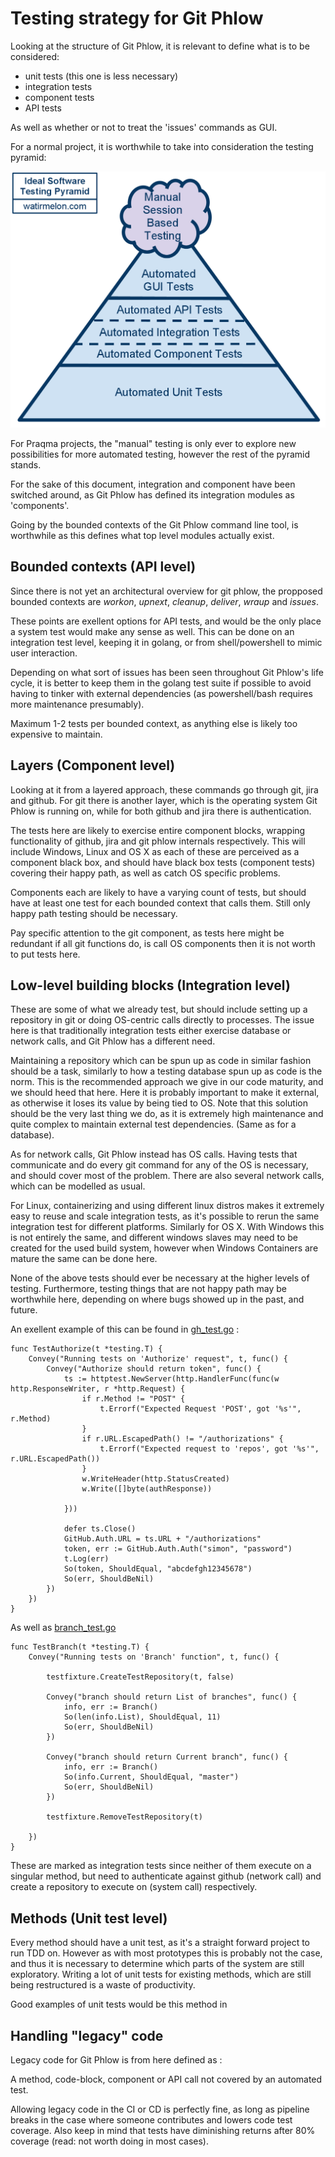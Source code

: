 # Testing strategy for Git Phlow
Looking at the structure of Git Phlow, it is relevant to define what is to be considered:
- unit tests (this one is less necessary)
- integration tests
- component tests 
- API tests

As well as whether or not to treat the 'issues' commands as GUI. 

For a normal project, it is worthwhile to take into consideration the testing pyramid: 

![test pyramid](./testpyramid.png "Testing pyramid")

For Praqma projects, the "manual" testing is only ever to explore new possibilities for more automated testing, however the rest of the pyramid stands. 

For the sake of this document, integration and component have been switched around, as Git Phlow has defined its integration modules as 'components'. 

Going by the bounded contexts of the Git Phlow command line tool, is worthwhile as this defines what top level modules actually exist. 

## Bounded contexts (API level)
Since there is not yet an architectural overview for git phlow, the propposed bounded contexts are *workon*, *upnext*, *cleanup*, *deliver*, *wraup* and *issues*. 

These points are exellent options for API tests, and would be the only place a system test would make any sense as well. This can be done on an integration test level, keeping it in golang, or from shell/powershell to mimic user interaction. 

Depending on what sort of issues has been seen throughout Git Phlow's life cycle, it is better to keep them in the golang test suite if possible to avoid having to tinker with external dependencies (as powershell/bash requires more maintenance presumably).

Maximum 1-2 tests per bounded context, as anything else is likely too expensive to maintain. 

## Layers (Component level)
Looking at it from a layered approach, these commands go through git, jira and github. For git there is another layer, which is the operating system Git Phlow is running on, while for both github and jira there is authentication. 

The tests here are likely to exercise entire component blocks, wrapping functionality of github, jira and git phlow internals respectively. This will include Windows, Linux and OS X as each of these are perceived as a component black box, and should have black box tests (component tests) covering their happy path, as well as catch OS specific problems. 

Components each are likely to have a varying count of tests, but should have at least one test for each bounded context that calls them. Still only happy path testing should be necessary. 

Pay specific attention to the git component, as tests here might be redundant if all git functions do, is call OS components then it is not worth to put tests here. 

## Low-level building blocks (Integration level)
These are some of what we already test, but should include setting up a repository in git or doing OS-centric calls directly to processes. 
The issue here is that traditionally integration tests either exercise database or network calls, and Git Phlow has a different need. 

Maintaining a repository which can be spun up as code in similar fashion should be a task, similarly to how a testing database spun up as code is the norm. This is the recommended approach we give in our code maturity, and we should heed that here. Here it is probably important to make it external, as otherwise it loses its value by being tied to OS. Note that this solution should be the very last thing we do, as it is extremely high maintenance and quite complex to maintain external test dependencies. (Same as for a database). 

As for network calls, Git Phlow instead has OS calls. Having tests that communicate and do every git command for any of the OS is necessary, and should cover most of the problem. There are also several network calls, which can be modelled as usual. 

For Linux, containerizing and using different linux distros makes it extremely easy to reuse and scale integration tests, as it's possible to rerun the same integration test for different platforms. 
Similarly for OS X. With Windows this is not entirely the same, and different windows slaves may need to be created for the used build system, however when Windows Containers are mature the same can be done here. 

None of the above tests should ever be necessary at the higher levels of testing. Furthermore, testing things that are not happy path may be worthwhile here, depending on where bugs showed up in the past, and future. 

An exellent example of this can be found in [gh_test.go](https://github.com/Praqma/git-phlow/blob/master/plugins/gh_test.go) : 
```
func TestAuthorize(t *testing.T) {
	Convey("Running tests on 'Authorize' request", t, func() {
		Convey("Authorize should return token", func() {
			ts := httptest.NewServer(http.HandlerFunc(func(w http.ResponseWriter, r *http.Request) {
				if r.Method != "POST" {
					t.Errorf("Expected Request 'POST', got '%s'", r.Method)
				}
				if r.URL.EscapedPath() != "/authorizations" {
					t.Errorf("Expected request to 'repos', got '%s'", r.URL.EscapedPath())
				}
				w.WriteHeader(http.StatusCreated)
				w.Write([]byte(authResponse))

			}))

			defer ts.Close()
			GitHub.Auth.URL = ts.URL + "/authorizations"
			token, err := GitHub.Auth.Auth("simon", "password")
			t.Log(err)
			So(token, ShouldEqual, "abcdefgh12345678")
			So(err, ShouldBeNil)
		})
	})
}
```

As well as [branch_test.go](https://github.com/Praqma/git-phlow/blob/master/githandler/branch_test.go)

```
func TestBranch(t *testing.T) {
	Convey("Running tests on 'Branch' function", t, func() {

		testfixture.CreateTestRepository(t, false)

		Convey("branch should return List of branches", func() {
			info, err := Branch()
			So(len(info.List), ShouldEqual, 11)
			So(err, ShouldBeNil)
		})

		Convey("branch should return Current branch", func() {
			info, err := Branch()
			So(info.Current, ShouldEqual, "master")
			So(err, ShouldBeNil)
		})

		testfixture.RemoveTestRepository(t)

	})
}
```
These are marked as integration tests since neither of them execute on a singular method, but need to authenticate against github (network call) and create a repository to execute on (system call) respectively. 


## Methods (Unit test level)
Every method should have a unit test, as it's a straight forward project to run TDD on. However as with most prototypes this is probably not the case, and thus it is necessary to determine which parts of the system are still exploratory. 
Writing a lot of unit tests for existing methods, which are still being restructured is a waste of productivity. 

Good examples of unit tests would be this method in []()


## Handling "legacy" code
Legacy code for Git Phlow is from here defined as : 

A method, code-block, component or API call not covered by an automated test. 

Allowing legacy code in the CI or CD is perfectly fine, as long as pipeline breaks in the case where someone contributes and lowers code test coverage. Also keep in mind that tests have diminishing returns after 80% coverage (read: not worth doing in most cases). 






